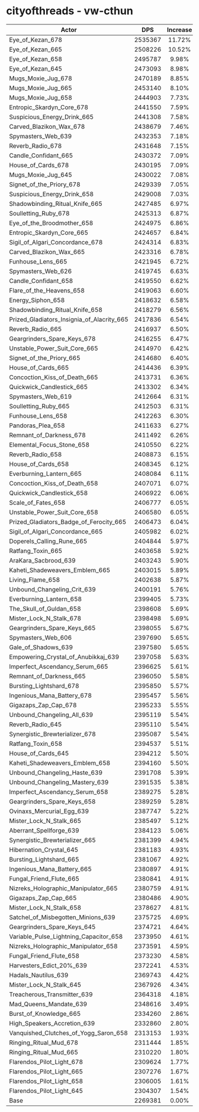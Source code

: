 # cityofthreads - vw-cthun
| Actor | DPS | Increase |
|---|:---:|:---:|
|Eye_of_Kezan_678|2535367|11.72%|
|Eye_of_Kezan_665|2508226|10.52%|
|Eye_of_Kezan_658|2495787|9.98%|
|Eye_of_Kezan_645|2473093|8.98%|
|Mugs_Moxie_Jug_678|2470189|8.85%|
|Mugs_Moxie_Jug_665|2453140|8.10%|
|Mugs_Moxie_Jug_658|2444903|7.73%|
|Entropic_Skardyn_Core_678|2441550|7.59%|
|Suspicious_Energy_Drink_665|2441308|7.58%|
|Carved_Blazikon_Wax_678|2438679|7.46%|
|Spymasters_Web_639|2432353|7.18%|
|Reverb_Radio_678|2431648|7.15%|
|Candle_Confidant_665|2430372|7.09%|
|House_of_Cards_678|2430195|7.09%|
|Mugs_Moxie_Jug_645|2430022|7.08%|
|Signet_of_the_Priory_678|2429339|7.05%|
|Suspicious_Energy_Drink_658|2429008|7.03%|
|Shadowbinding_Ritual_Knife_665|2427485|6.97%|
|Soulletting_Ruby_678|2425313|6.87%|
|Eye_of_the_Broodmother_658|2424975|6.86%|
|Entropic_Skardyn_Core_665|2424657|6.84%|
|Sigil_of_Algari_Concordance_678|2424314|6.83%|
|Carved_Blazikon_Wax_665|2423316|6.78%|
|Funhouse_Lens_665|2421945|6.72%|
|Spymasters_Web_626|2419745|6.63%|
|Candle_Confidant_658|2419550|6.62%|
|Flare_of_the_Heavens_658|2419063|6.60%|
|Energy_Siphon_658|2418632|6.58%|
|Shadowbinding_Ritual_Knife_658|2418279|6.56%|
|Prized_Gladiators_Insignia_of_Alacrity_665|2417836|6.54%|
|Reverb_Radio_665|2416937|6.50%|
|Geargrinders_Spare_Keys_678|2416255|6.47%|
|Unstable_Power_Suit_Core_665|2414970|6.42%|
|Signet_of_the_Priory_665|2414680|6.40%|
|House_of_Cards_665|2414436|6.39%|
|Concoction_Kiss_of_Death_665|2413731|6.36%|
|Quickwick_Candlestick_665|2413302|6.34%|
|Spymasters_Web_619|2412664|6.31%|
|Soulletting_Ruby_665|2412503|6.31%|
|Funhouse_Lens_658|2412263|6.30%|
|Pandoras_Plea_658|2411633|6.27%|
|Remnant_of_Darkness_678|2411492|6.26%|
|Elemental_Focus_Stone_658|2410550|6.22%|
|Reverb_Radio_658|2408873|6.15%|
|House_of_Cards_658|2408345|6.12%|
|Everburning_Lantern_665|2408084|6.11%|
|Concoction_Kiss_of_Death_658|2407071|6.07%|
|Quickwick_Candlestick_658|2406922|6.06%|
|Scale_of_Fates_658|2406777|6.05%|
|Unstable_Power_Suit_Core_658|2406580|6.05%|
|Prized_Gladiators_Badge_of_Ferocity_665|2406473|6.04%|
|Sigil_of_Algari_Concordance_665|2405982|6.02%|
|Doperels_Calling_Rune_665|2404844|5.97%|
|Ratfang_Toxin_665|2403658|5.92%|
|AraKara_Sacbrood_639|2403243|5.90%|
|Kaheti_Shadeweavers_Emblem_665|2403015|5.89%|
|Living_Flame_658|2402638|5.87%|
|Unbound_Changeling_Crit_639|2400191|5.76%|
|Everburning_Lantern_658|2399405|5.73%|
|The_Skull_of_Guldan_658|2398608|5.69%|
|Mister_Lock_N_Stalk_678|2398498|5.69%|
|Geargrinders_Spare_Keys_665|2398055|5.67%|
|Spymasters_Web_606|2397690|5.65%|
|Gale_of_Shadows_639|2397580|5.65%|
|Empowering_Crystal_of_Anubikkaj_639|2397058|5.63%|
|Imperfect_Ascendancy_Serum_665|2396625|5.61%|
|Remnant_of_Darkness_665|2396050|5.58%|
|Bursting_Lightshard_678|2395850|5.57%|
|Ingenious_Mana_Battery_678|2395457|5.56%|
|Gigazaps_Zap_Cap_678|2395233|5.55%|
|Unbound_Changeling_All_639|2395119|5.54%|
|Reverb_Radio_645|2395110|5.54%|
|Synergistic_Brewterializer_678|2395087|5.54%|
|Ratfang_Toxin_658|2394537|5.51%|
|House_of_Cards_645|2394212|5.50%|
|Kaheti_Shadeweavers_Emblem_658|2394160|5.50%|
|Unbound_Changeling_Haste_639|2391708|5.39%|
|Unbound_Changeling_Mastery_639|2391535|5.38%|
|Imperfect_Ascendancy_Serum_658|2389275|5.28%|
|Geargrinders_Spare_Keys_658|2389259|5.28%|
|Ovinaxs_Mercurial_Egg_639|2387747|5.22%|
|Mister_Lock_N_Stalk_665|2385497|5.12%|
|Aberrant_Spellforge_639|2384123|5.06%|
|Synergistic_Brewterializer_665|2381399|4.94%|
|Hibernation_Crystal_645|2381183|4.93%|
|Bursting_Lightshard_665|2381067|4.92%|
|Ingenious_Mana_Battery_665|2380897|4.91%|
|Fungal_Friend_Flute_665|2380841|4.91%|
|Nizreks_Holographic_Manipulator_665|2380759|4.91%|
|Gigazaps_Zap_Cap_665|2380486|4.90%|
|Mister_Lock_N_Stalk_658|2378627|4.81%|
|Satchel_of_Misbegotten_Minions_639|2375725|4.69%|
|Geargrinders_Spare_Keys_645|2374721|4.64%|
|Variable_Pulse_Lightning_Capacitor_658|2373950|4.61%|
|Nizreks_Holographic_Manipulator_658|2373591|4.59%|
|Fungal_Friend_Flute_658|2373230|4.58%|
|Harvesters_Edict_20%_639|2372241|4.53%|
|Hadals_Nautilus_639|2369743|4.42%|
|Mister_Lock_N_Stalk_645|2367926|4.34%|
|Treacherous_Transmitter_639|2364318|4.18%|
|Mad_Queens_Mandate_639|2348616|3.49%|
|Burst_of_Knowledge_665|2334260|2.86%|
|High_Speakers_Accretion_639|2332860|2.80%|
|Vanquished_Clutches_of_Yogg_Saron_658|2313153|1.93%|
|Ringing_Ritual_Mud_678|2311444|1.85%|
|Ringing_Ritual_Mud_665|2310220|1.80%|
|Flarendos_Pilot_Light_678|2309624|1.77%|
|Flarendos_Pilot_Light_665|2307276|1.67%|
|Flarendos_Pilot_Light_658|2306005|1.61%|
|Flarendos_Pilot_Light_645|2304307|1.54%|
|Base|2269381|0.00%|

